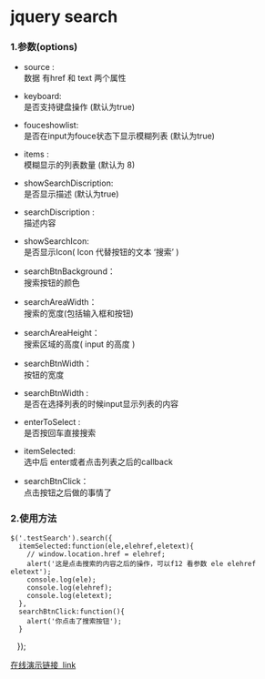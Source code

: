 jquery search
====

### 1.参数(options)

* source :<br/>
数据 有href 和 text 两个属性

* keyboard:<br/>
是否支持键盘操作 (默认为true)

* fouceshowlist:<br/>
是否在input为fouce状态下显示模糊列表 (默认为true)

* items :<br/>
模糊显示的列表数量 (默认为 8)

* showSearchDiscription:<br/>
是否显示描述 (默认为true)

* searchDiscription :<br/>
描述内容

* showSearchIcon:<br/>
是否显示Icon( Icon 代替按钮的文本 ‘搜索’ )

* searchBtnBackground：<br/>
搜索按钮的颜色

* searchAreaWidth：<br/>
搜索的宽度(包括输入框和按钮)

* searchAreaHeight：<br/>
搜索区域的高度( input 的高度 )

* searchBtnWidth：<br/>
按钮的宽度

* searchBtnWidth :<br/>
是否在选择列表的时候input显示列表的内容

* enterToSelect :<br/>
是否按回车直接搜索

* itemSelected:<br/>
选中后 enter或者点击列表之后的callback

* searchBtnClick：<br/>
点击按钮之后做的事情了

### 2.使用方法


    $('.testSearch').search({
      itemSelected:function(ele,elehref,eletext){
        // window.location.href = elehref;
        alert('这是点击搜索的内容之后的操作，可以f12 看参数 ele elehref eletext');
        console.log(ele);
        console.log(elehref);
        console.log(eletext);
      },
      searchBtnClick:function(){
        alert('你点击了搜索按钮');
      }
    });
    
[在线演示链接  link](http://www.daiwei.org/works/Others/search.jquery/)  
